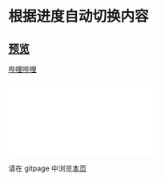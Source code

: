 # 根据进度自动切换内容

## [预览](src/index.html)

[哔哩哔哩](https://www.bilibili.com/video/BV1gS4y1E7wP?share_source=copy_web&vd_source=00d04c7bdfef71b32eb0e3ca4b717366)

<iframe src="//player.bilibili.com/player.html?aid=728645067&bvid=BV1gS4y1E7wP&cid=780064959&page=1" scrolling="no" border="0" frameborder="no" framespacing="0" allowfullscreen="true"> </iframe>

请在 gitpage 中浏览[本页](https://mekefly.github.io/quick-style/automatic-switching)

